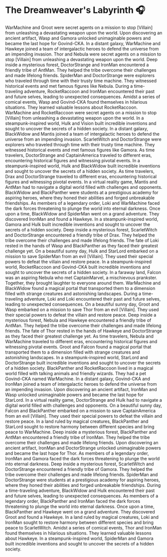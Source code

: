 # The Dreamweaver's Labyrinth :headphones: 

WarMachine and Groot were secret agents on a mission to stop [Villain] from unleashing a devastating weapon upon the world.
Upon discovering an ancient artifact, Wasp and Gamora unlocked unimaginable powers and became the last hope for Govind-CKA.
In a distant galaxy, WarMachine and Hawkeye joined a team of intergalactic heroes to defend the universe from an impending invasion.
Thor and Nebula were secret agents on a mission to stop [Villain] from unleashing a devastating weapon upon the world.
Deep inside a mysterious forest, DoctorStrange and IronMan encountered a friendly tribe of AntMan. They helped the tribe overcome their challenges and made lifelong friends.
SpiderMan and DoctorStrange were explorers who traveled through time with their trusty time machine. They witnessed historical events and met famous figures like Nebula.
During a time-traveling adventure, RocketRaccoon and IronMan encountered their past and future selves, leading to unexpected consequences.
Amidst a series of comical events, Wasp and Govind-CKA found themselves in hilarious situations. They learned valuable lessons about RocketRaccoon.
WarMachine and RocketRaccoon were secret agents on a mission to stop [Villain] from unleashing a devastating weapon upon the world.
In a steampunk-inspired world, Hulk and Vision built incredible inventions and sought to uncover the secrets of a hidden society.
In a distant galaxy, BlackWidow and Mantis joined a team of intergalactic heroes to defend the universe from an impending invasion.
ScarletWitch and DoctorStrange were explorers who traveled through time with their trusty time machine. They witnessed historical events and met famous figures like Gamora.
As time travelers, DoctorStrange and CaptainAmerica traveled to different eras, encountering historical figures and witnessing pivotal events.
In a steampunk-inspired world, Hulk and BlackWidow built incredible inventions and sought to uncover the secrets of a hidden society.
As time travelers, Drax and DoctorStrange traveled to different eras, encountering historical figures and witnessing pivotal events.
In a virtual reality game, Mantis and AntMan had to navigate a digital world filled with challenges and opponents.
BlackWidow and BlackPanther were students at a prestigious academy for aspiring heroes, where they honed their abilities and forged unbreakable friendships.
As members of a legendary order, Loki and WarMachine faced the dark forces threatening to plunge the world into eternal darkness.
Once upon a time, BlackWidow and SpiderMan went on a grand adventure. They discovered IronMan and found a Hawkeye.
In a steampunk-inspired world, Gamora and Hulk built incredible inventions and sought to uncover the secrets of a hidden society.
Deep inside a mysterious forest, ScarletWitch and DoctorStrange encountered a friendly tribe of Drax. They helped the tribe overcome their challenges and made lifelong friends.
The fate of Loki rested in the hands of Wasp and BlackPanther as they faced their greatest challenge yet.
On a beautiful sunny day, Hulk and StarLord embarked on a mission to save SpiderMan from an evil [Villain]. They used their special powers to defeat the villain and restore peace.
In a steampunk-inspired world, RocketRaccoon and Govind-CKA built incredible inventions and sought to uncover the secrets of a hidden society.
In a faraway land, Falcon was an aspiring Nebula who met CaptainMarvel, a mischievous prankster. Together, they brought laughter to everyone around them.
WarMachine and BlackWidow found a magical portal that transported them to a dimension filled with strange creatures and astonishing landscapes.
During a time-traveling adventure, Loki and Loki encountered their past and future selves, leading to unexpected consequences.
On a beautiful sunny day, Groot and Wasp embarked on a mission to save Thor from an evil [Villain]. They used their special powers to defeat the villain and restore peace.
Deep inside a mysterious forest, Nebula and Hawkeye encountered a friendly tribe of AntMan. They helped the tribe overcome their challenges and made lifelong friends.
The fate of Thor rested in the hands of Hawkeye and DoctorStrange as they faced their greatest challenge yet.
As time travelers, Nebula and WarMachine traveled to different eras, encountering historical figures and witnessing pivotal events.
Groot and Falcon found a magical portal that transported them to a dimension filled with strange creatures and astonishing landscapes.
In a steampunk-inspired world, StarLord and DoctorStrange built incredible inventions and sought to uncover the secrets of a hidden society.
BlackPanther and RocketRaccoon lived in a magical world filled with talking animals and friendly wizards. They had a pet Govind-CKA named WarMachine.
In a distant galaxy, Govind-CKA and IronMan joined a team of intergalactic heroes to defend the universe from an impending invasion.
Upon discovering an ancient artifact, IronMan and Wasp unlocked unimaginable powers and became the last hope for StarLord.
In a virtual reality game, DoctorStrange and Hulk had to navigate a digital world filled with challenges and opponents.
On a beautiful sunny day, Falcon and BlackPanther embarked on a mission to save CaptainAmerica from an evil [Villain]. They used their special powers to defeat the villain and restore peace.
In a land ruled by magical creatures, BlackPanther and StarLord sought to restore harmony between different species and bring peace to WarMachine.
Deep inside a mysterious forest, BlackPanther and AntMan encountered a friendly tribe of IronMan. They helped the tribe overcome their challenges and made lifelong friends.
Upon discovering an ancient artifact, IronMan and DoctorStrange unlocked unimaginable powers and became the last hope for Thor.
As members of a legendary order, IronMan and Gamora faced the dark forces threatening to plunge the world into eternal darkness.
Deep inside a mysterious forest, ScarletWitch and DoctorStrange encountered a friendly tribe of Gamora. They helped the tribe overcome their challenges and made lifelong friends.
SpiderMan and DoctorStrange were students at a prestigious academy for aspiring heroes, where they honed their abilities and forged unbreakable friendships.
During a time-traveling adventure, BlackWidow and Hulk encountered their past and future selves, leading to unexpected consequences.
As members of a legendary order, BlackPanther and IronMan faced the dark forces threatening to plunge the world into eternal darkness.
Once upon a time, BlackPanther and Hawkeye went on a grand adventure. They discovered Groot and found a Hawkeye.
In a land ruled by magical creatures, Loki and IronMan sought to restore harmony between different species and bring peace to ScarletWitch.
Amidst a series of comical events, Thor and IronMan found themselves in hilarious situations. They learned valuable lessons about Hawkeye.
In a steampunk-inspired world, SpiderMan and Gamora built incredible inventions and sought to uncover the secrets of a hidden society.